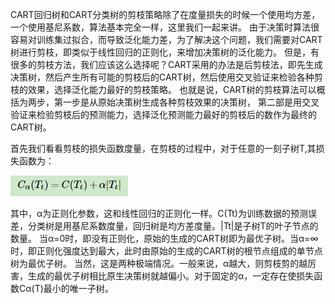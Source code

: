 CART回归树和CART分类树的剪枝策略除了在度量损失的时候一个使用均方差，一个使用基尼系数，算法基本完全一样，这里我们一起来讲。
由于决策时算法很容易对训练集过拟合，而导致泛化能力差，为了解决这个问题，我们需要对CART树进行剪枝，即类似于线性回归的正则化，来增加决策树的泛化能力。
但是，有很多的剪枝方法，我们应该这么选择呢？CART采用的办法是后剪枝法，即先生成决策树，然后产生所有可能的剪枝后的CART树，然后使用交叉验证来检验各种剪枝的效果，选择泛化能力最好的剪枝策略。
也就是说，CART树的剪枝算法可以概括为两步，第一步是从原始决策树生成各种剪枝效果的决策树，
第二部是用交叉验证来检验剪枝后的预测能力，选择泛化预测能力最好的剪枝后的数作为最终的CART树。

首先我们看看剪枝的损失函数度量，在剪枝的过程中，对于任意的一刻子树T,其损失函数为：

![20](https://github.com/wonderfultina/Machine-Learning-Algorithm/blob/master/%E5%86%B3%E7%AD%96%E6%A0%91%E7%AE%97%E6%B3%95%E5%8E%9F%E7%90%86/images/20.png)

其中，α为正则化参数，这和线性回归的正则化一样。C(Tt)为训练数据的预测误差，分类树是用基尼系数度量，回归树是均方差度量。|Tt|是子树T的叶子节点的数量。
当α=0时，即没有正则化，原始的生成的CART树即为最优子树。当α=∞时，即正则化强度达到最大，此时由原始的生成的CART树的根节点组成的单节点树为最优子树。
当然，这是两种极端情况。一般来说，α越大，则剪枝剪的越厉害，生成的最优子树相比原生决策树就越偏小。对于固定的α，一定存在使损失函数Cα(T)最小的唯一子树。



 
